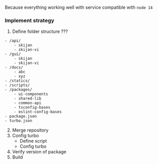 Because everything working well with service compatible with  `node 14`

### Implement strategy

1. Define folder structure ???
```dirtree
- /api/
	- skijan
	- skijan-vi
- /gui/
	- skijan
	- skijan-vi
- /docs/
	- abc
	- xyz
- /statics/
- /scripts/
- /packages/
	- ui-components
	- shared-lib
	- common-api
	- tsconfig-bases
	- eslint-config-bases
- package.json
- turbo.json
```
2. Merge repository
3. Config turbo
	- Define script
	- Config turbo
4. Verify version of package
5. Build